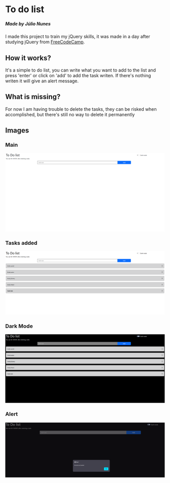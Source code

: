 # To do list

##### Made by Júlio Nunes

I made this project to train my jQuery skills, it was made in a day after studying jQuery from [FreeCodeCamp](https://www.freecodecamp.org/learn).

## How it works?

It's a simple to do list, you can write what you want to add to the list and press 'enter' or click on 'add' to add the task writen. If there's nothing writen it will give an alert message.

## What is missing?

For now I am having trouble to delete the tasks, they can be risked when accomplished, but there's still no way to delete it permanently

## Images

### Main

![What you see when you open it](./images/main.png 'This is what you see when you open it')

### Tasks added

![When you add a task and click 'add' or press 'enter'](./images/active.png 'This is what you see when you add tasks')

### Dark Mode

![When you have dark mode on](./images/active-darkmode.png 'This is what you see when you have dark mode on')

### Alert

![When no task was writen](./images/alert.png 'This is what happen when no task is inserted')
